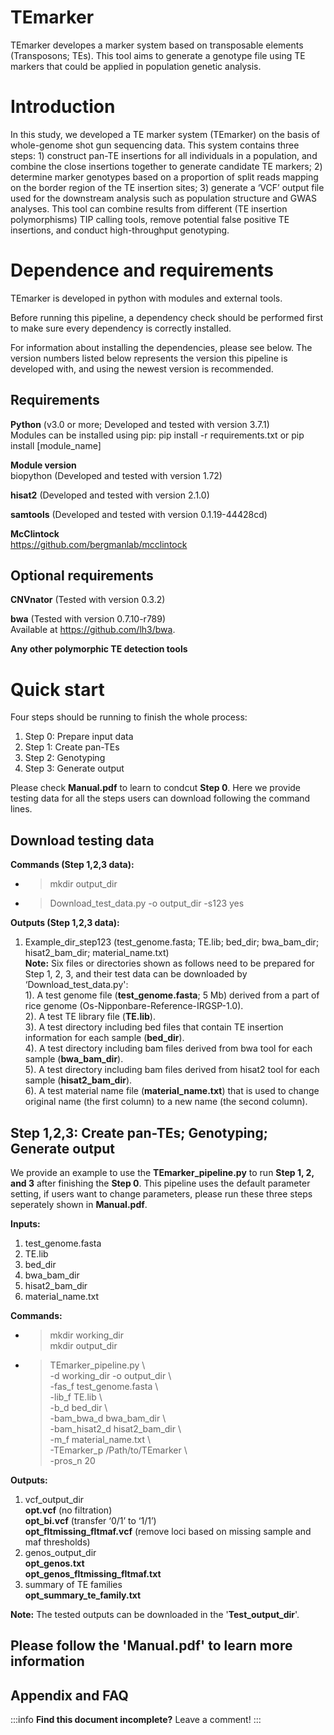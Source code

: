 

TEmarker
===
TEmarker developes a marker system based on transposable elements (Transposons; TEs). This tool aims to generate a genotype file using TE markers that could be applied in population genetic analysis.


# Introduction
In this study, we developed a TE marker system (TEmarker) on the basis of whole-genome shot gun sequencing data. This system contains three steps: 1) construct pan-TE insertions for all individuals in a population, and combine the close insertions together to generate candidate TE markers; 2) determine marker genotypes based on a proportion of split reads mapping on the border region of the TE insertion sites; 3) generate a ‘VCF’ output file used for the downstream analysis such as population structure and GWAS analyses. This tool can combine results from different (TE insertion polymorphisms) TIP calling tools, remove potential false positive TE insertions, and conduct high-throughput genotyping.

# Dependence and requirements
TEmarker is developed in python with modules and external tools.

Before running this pipeline, a dependency check should be performed first to make sure every dependency is correctly installed.

For information about installing the dependencies, please see below. The version numbers listed below represents the version this pipeline is developed with, and using the newest version is recommended.

## Requirements
**Python** (v3.0 or more; Developed and tested with version 3.7.1)  
Modules can be installed using pip: pip install -r requirements.txt or pip install [module_name]  

**Module version**  
biopython (Developed and tested with version 1.72)  

**hisat2** (Developed and tested with version 2.1.0)  

**samtools** (Developed and tested with version 0.1.19-44428cd)  

**McClintock**  
https://github.com/bergmanlab/mcclintock  


## Optional requirements

**CNVnator** (Tested with version 0.3.2)  

**bwa** (Tested with version 0.7.10-r789)  
Available at https://github.com/lh3/bwa.  

**Any other polymorphic TE detection tools**

# Quick start
Four steps should be running to finish the whole process:  
1.	Step 0: Prepare input data
2.	Step 1: Create pan-TEs
3.	Step 2: Genotyping
4.	Step 3: Generate output  

Please check **Manual.pdf** to learn to condcut **Step 0**.
Here we provide testing data for all the steps users can download following the command lines.

## Download testing data  
**Commands (Step 1,2,3 data):**  
* > mkdir output_dir  
* > Download_test_data.py -o output_dir -s123 yes

**Outputs (Step 1,2,3 data):**
1.	Example_dir_step123 (test_genome.fasta; TE.lib; bed_dir; bwa_bam_dir; hisat2_bam_dir; material_name.txt)  
**Note:** Six files or directories shown as follows need to be prepared for Step 1, 2, 3, and their test data can be downloaded by ‘Download_test_data.py':  
1). A test genome file (**test_genome.fasta**; 5 Mb) derived from a part of rice genome (Os-Nipponbare-Reference-IRGSP-1.0).  
2). A test TE library file (**TE.lib**).  
3). A test directory including bed files that contain TE insertion information for each sample (**bed_dir**).   
4). A test directory including bam files derived from bwa tool for each sample (**bwa_bam_dir**).  
5). A test directory including bam files derived from hisat2 tool for each sample (**hisat2_bam_dir**).  
6). A test material name file (**material_name.txt**) that is used to change original name (the first column) to a new name (the second column).  

## **Step 1,2,3: Create pan-TEs; Genotyping; Generate output**
We provide an example to use the **TEmarker_pipeline.py** to run **Step 1, 2, and 3** after finishing the **Step 0**. This pipeline uses the default parameter setting, if users want to change parameters, please run these three steps seperately shown in **Manual.pdf**.

**Inputs:**
1.	test_genome.fasta
2.	TE.lib
3.	bed_dir
4.	bwa_bam_dir
5.	hisat2_bam_dir
6.	material_name.txt

**Commands:**  
* > mkdir working_dir  
mkdir output_dir  
* > TEmarker_pipeline.py \\  
-d working_dir -o output_dir \\  
-fas_f test_genome.fasta \\  
-lib_f TE.lib \\   
-b_d bed_dir \\  
-bam_bwa_d bwa_bam_dir \\  
-bam_hisat2_d hisat2_bam_dir \\  
-m_f material_name.txt \\  
-TEmarker_p /Path/to/TEmarker \\  
-pros_n 20

**Outputs:**  
1.	vcf_output_dir  
**opt.vcf** (no filtration)  
**opt_bi.vcf** (transfer ‘0/1’ to ‘1/1’)  
**opt_fltmissing_fltmaf.vcf** (remove loci based on missing sample and maf thresholds)  
3.	genos_output_dir  
**opt_genos.txt**  
**opt_genos_fltmissing_fltmaf.txt**  
4.	summary of TE families  
**opt_summary_te_family.txt**  


**Note:**
The tested outputs can be downloaded in the '**Test_output_dir**'.



## Please follow the 'Manual.pdf' to learn more information


## Appendix and FAQ

:::info
**Find this document incomplete?** Leave a comment!
:::


